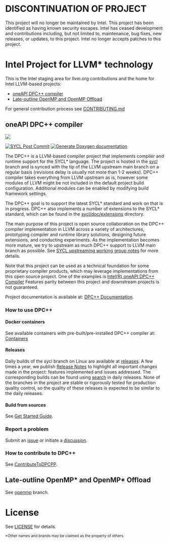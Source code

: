 # DISCONTINUATION OF PROJECT #
This project will no longer be maintained by Intel.
This project has been identified as having known security escapes.
Intel has ceased development and contributions including, but not limited to, maintenance, bug fixes, new releases, or updates, to this project.
Intel no longer accepts patches to this project.
# Intel Project for LLVM\* technology

This is the Intel staging area for llvm.org contributions and the home for
Intel LLVM-based projects:

- [oneAPI DPC++ compiler](#oneapi-dpc-compiler)
- [Late-outline OpenMP and OpenMP Offload](#late-outline-openmp-and-openmp-offload)

For general contribution process see [CONTRIBUTING.md](./CONTRIBUTING.md)

## oneAPI DPC++ compiler

[![](https://spec.oneapi.io/oneapi-logo-white-scaled.jpg)](https://www.oneapi.io/)

[![SYCL Post Commit](https://github.com/intel/llvm/actions/workflows/sycl_post_commit.yml/badge.svg?branch=sycl)](https://github.com/intel/llvm/actions/workflows/sycl_post_commit.yml)
[![Generate Doxygen documentation](https://github.com/intel/llvm/actions/workflows/gh_pages.yml/badge.svg?branch=sycl)](https://github.com/intel/llvm/actions/workflows/gh_pages.yml)

The DPC++ is a LLVM-based compiler project that implements compiler and runtime
support for the SYCL\* language. The project is hosted in the
[sycl](/../../tree/sycl) branch and is synced with the tip of the LLVM upstream
main branch on a regular basis (revisions delay is usually not more than 1-2
weeks). DPC++ compiler takes everything from LLVM upstream as is, however some
modules of LLVM might be not included in the default project build
configuration. Additional modules can be enabled by modifying build framework
settings.

The DPC++ goal is to support the latest SYCL\* standard and work on that is in
progress. DPC++ also implements a number of extensions to the SYCL\* standard,
which can be found in the [sycl/doc/extensions](/../sycl/sycl/doc/extensions)
directory.

The main purpose of this project is open source collaboration on the DPC++
compiler implementation in LLVM across a variety of architectures, prototyping
compiler and runtime library solutions, designing future extensions, and
conducting experiments. As the implementation becomes more mature, we try to
upstream as much DPC++ support to LLVM main branch as possible. See
[SYCL upstreaming working group notes](/../../wiki/SYCL-upstreaming-working-group-meeting-notes)
for more details.

Note that this project can be used as a technical foundation for some
proprietary compiler products, which may leverage implementations from this open
source project. One of the examples is
[Intel(R) oneAPI DPC++ Compiler](https://www.intel.com/content/www/us/en/developer/tools/oneapi/dpc-compiler.html)
Features parity between this project and downstream projects is not guaranteed.

Project documentation is available at:
[DPC++ Documentation](https://intel.github.io/llvm-docs/).

### How to use DPC++

#### Docker containers

See available containers with pre-built/pre-installed DPC++ compiler at:
[Containers](/../sycl/sycl/doc/developer/DockerBKMs.md#sycl-containers-overview)

#### Releases

Daily builds of the sycl branch on Linux are available at
[releases](/../../releases).
A few times a year, we publish [Release Notes](/../sycl/sycl/ReleaseNotes.md) to
highlight all important changes made in the project: features implemented and
issues addressed. The corresponding builds can be found using
[search](https://github.com/intel/llvm/releases?q=oneAPI+DPC%2B%2B+Compiler&expanded=true)
in daily releases. None of the branches in the project are stable or rigorously
tested for production quality control, so the quality of these releases is
expected to be similar to the daily releases.

#### Build from sources

See [Get Started Guide](/../sycl/sycl/doc/GetStartedGuide.md).

### Report a problem

Submit an [issue](/../../issues) or initiate a [discussion](/../../discussions).

### How to contribute to DPC++

See [ContributeToDPCPP](/../sycl/sycl/doc/developer/ContributeToDPCPP.md).

## Late-outline OpenMP\* and OpenMP\* Offload

See [openmp](/../../tree/openmp) branch.

# License

See [LICENSE](/../sycl/sycl/LICENSE.TXT) for details.

<sub>\*Other names and brands may be claimed as the property of others.</sub>
